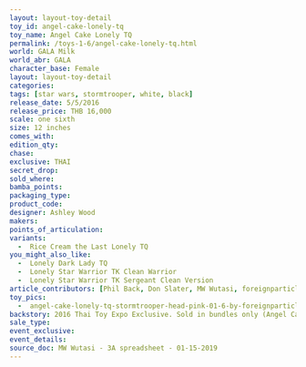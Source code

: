```yaml
---
layout: layout-toy-detail 
toy_id: angel-cake-lonely-tq
toy_name: Angel Cake Lonely TQ
permalink: /toys-1-6/angel-cake-lonely-tq.html
world: GALA Milk
world_abr: GALA
character_base: Female
layout: layout-toy-detail
categories: 
tags: [star wars, stormtrooper, white, black]
release_date: 5/5/2016
release_price: THB 16,000
scale: one sixth
size: 12 inches
comes_with: 
edition_qty: 
chase: 
exclusive: THAI
secret_drop: 
sold_where: 
bamba_points: 
packaging_type: 
product_code:
designer: Ashley Wood
makers: 
points_of_articulation: 
variants: 
  -  Rice Cream the Last Lonely TQ
you_might_also_like: 
  -  Lonely Dark Lady TQ
  -  Lonely Star Warrior TK Clean Warrior
  -  Lonely Star Warrior TK Sergeant Clean Version
article_contributors: [Phil Back, Don Slater, MW Wutasi, foreignparticle]
toy_pics: 
  -  angel-cake-lonely-tq-stormtrooper-head-pink-01-6-by-foreignparticle.jpg
backstory: 2016 Thai Toy Expo Exclusive. Sold in bundles only (Angel Cake Lonely TQ + Snow Commanders 2Pack)
sale_type: 
event_exclusive: 
event_details: 
source_doc: MW Wutasi - 3A spreadsheet - 01-15-2019
---
```

